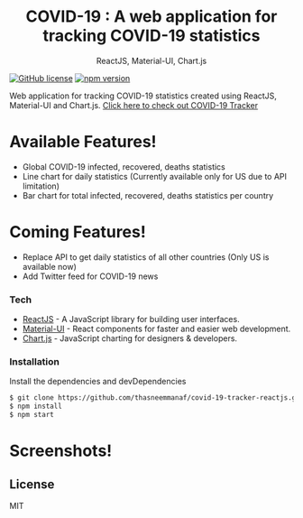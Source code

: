 <h1 align="center">
COVID-19 : A web application for tracking COVID-19 statistics
</h1>
<p align="center">
 ReactJS, Material-UI, Chart.js
</p>

[![GitHub license](https://img.shields.io/badge/license-MIT-blue.svg)](https://github.com/facebook/react/blob/master/LICENSE) [![npm version](https://img.shields.io/npm/v/react.svg?style=flat)](https://www.npmjs.com/package/react)

Web application for tracking COVID-19 statistics created using ReactJS, Material-UI and Chart.js.
[Click here to check out COVID-19 Tracker](https://tracking-app-covid-19.netlify.app/)

# Available Features!

- Global COVID-19 infected, recovered, deaths statistics
- Line chart for daily statistics (Currently available only for US due to API limitation)
- Bar chart for total infected, recovered, deaths statistics per country

# Coming Features!

- Replace API to get daily statistics of all other countries (Only US is available now)
- Add Twitter feed for COVID-19 news

### Tech

- [ReactJS](https://reactjs.org/) - A JavaScript library for building user interfaces.
- [Material-UI](https://material-ui.com/) - React components for faster and easier web development.
- [Chart.js](https://www.chartjs.org/) - JavaScript charting for designers & developers.

### Installation

Install the dependencies and devDependencies

```sh
$ git clone https://github.com/thasneemmanaf/covid-19-tracker-reactjs.git
$ npm install
$ npm start
```

# Screenshots!

## License

MIT
